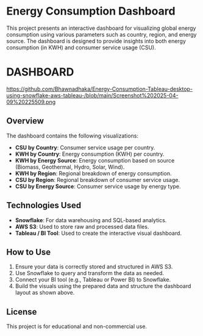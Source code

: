 # Energy Consumption Dashboard

This project presents an interactive dashboard for visualizing global energy consumption using various parameters such as country, region, and energy source.
The dashboard is designed to provide insights into both energy consumption (in KWH) and consumer service usage (CSU).

# DASHBOARD

https://github.com/Bhawnadhaka/Energy-Consumption-Tableau-desktop-using-snowflake-aws-tableau-/blob/main/Screenshot%202025-04-09%20225509.png

## **Overview**

The dashboard contains the following visualizations:

- **CSU by Country**: Consumer service usage per country.
- **KWH by Country**: Energy consumption (KWH) per country.
- **KWH by Energy Source**: Energy consumption based on source (Biomass, Geothermal, Hydro, Solar, Wind).
- **KWH by Region**: Regional breakdown of energy consumption.
- **CSU by Region**: Regional breakdown of consumer service usage.
- **CSU by Energy Source**: Consumer service usage by energy type.

## **Technologies Used**

- **Snowflake**: For data warehousing and SQL-based analytics.
- **AWS S3**: Used to store raw and processed data files.
- **Tableau / BI Tool**: Used to create the interactive visual dashboard.

## **How to Use**

1. Ensure your data is correctly stored and structured in AWS S3.
2. Use Snowflake to query and transform the data as needed.
3. Connect your BI tool (e.g., Tableau or Power BI) to Snowflake.
4. Build the visuals using the prepared data and structure the dashboard layout as shown above.

## **License**

This project is for educational and non-commercial use.



